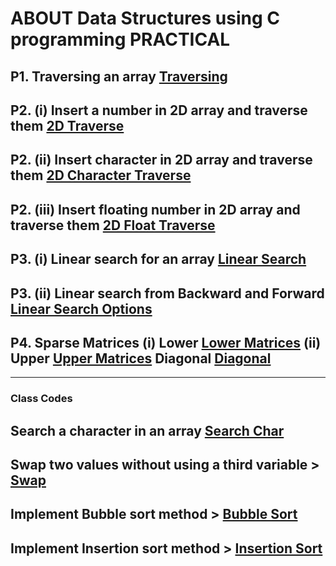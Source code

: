 # ABOUT Data Structures using C programming PRACTICAL

## P1. Traversing an array [Traversing](/traverseArray.c)

## P2. (i) Insert a number in 2D array and traverse them [2D Traverse](/2DTraverse.c)

## P2. (ii) Insert character in 2D array and traverse them [2D Character Traverse](/insert2DTraverse.c)

## P2. (iii) Insert floating number in 2D array and traverse them [2D Float Traverse](/insert2DFTraverse.c)

## P3. (i) Linear search for an array [Linear Search](/linearSearch.c)

## P3. (ii) Linear search from Backward and Forward [Linear Search Options](/linearSearchBackFor.c)

## P4. Sparse Matrices (i) Lower [Lower Matrices](/sparseLower.c) (ii) Upper [Upper Matrices](/sparseUpper.c) Diagonal [Diagonal](/diagonalSparse.c)

_________________________________________________________________________

### Class Codes

## Search a character in an array [Search Char](/searchChar.c)

## Swap two values without using a third variable > [Swap](/swapnoVar.c)

## Implement Bubble sort method > [Bubble Sort](/bubSort.c)

## Implement Insertion sort method > [Insertion Sort](/insertionSort.c)
